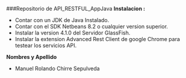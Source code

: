 ###Repositorio de API_RESTFUL_AppJava
**Instalacion :**
- Contar con un JDK de Java Instalado.
- Contar con el SDK Netbeans 8.2 o cualquier version superior.
- Instalar la version 4.1.0 del Servidor GlassFish.
- Instalar la extension Advanced Rest Client de google Chrome para testear los servicios API.

**Nombres y Apellido**
- Manuel Rolando Chirre Sepulveda
